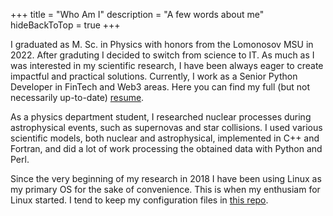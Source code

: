 +++
title = "Who Am I"
description = "A few words about me"
hideBackToTop = true
+++

I graduated as M. Sc. in Physics with honors from the Lomonosov MSU in 2022. After graduting I decided to switch from science to IT.
As much as I was interested in my scientific research, I have been always eager to create impactful and practical solutions.
Currently, I work as a Senior Python Developer in FinTech and Web3 areas.
Here you can find my full (but not necessarily up-to-date) [resume](https://drive.google.com/file/d/1LldRAZmrse_6TI1MCkFwcnfFfxSVk187/view?usp=sharing).

As a physics department student, I researched nuclear processes during astrophysical events, such as supernovas and star collisions.
I used various scientific models, both nuclear and astrophysical, implemented in C++ and Fortran, and did a lot of work processing the obtained data with Python and Perl.

Since the very beginning of my research in 2018 I have been using Linux as my primary OS for the sake of convenience. This is when my enthusiam for Linux started.
I tend to keep my configuration files in [this repo](https://github.com/kompoth/dotfiles).
